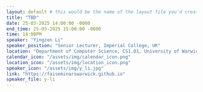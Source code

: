 ```yaml
---
layout: default # this would be the name of the layout file you'd create for events
title: "TBD"
date: 25-03-2025 14:00:00 -0000
end_time: 25-03-2025 15:00:00 -0000
time: 14:00PM
speaker: "Yingzen Li"
speaker_position: "Senior Lecturer, Imperial College, UK"
location: "Department of Computer Science, CS1.01, University of Warwick, Coventry, UK"
calendar_icon: "/assets/img/calendar_icon.png"
location_icon: "/assets/img/location_icon.png"
speaker_icon: "/assets/img/y_li.jpg"
link: "https://faiseminarswarwick.github.io"
speaker_file: y-li
---
```


